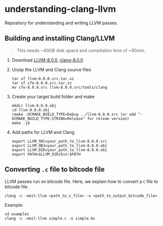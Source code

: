 # understanding-clang-llvm
Repository for understanding and writing LLVM passes.

## Building and installing Clang/LLVM
> This needs ~40GB disk space and compilation time of ~90min.

1) Download [LLVM-8.0.0](http://llvm.org/releases/8.0.0/llvm-8.0.0.src.tar.xz), [clang-8.0.0](http://llvm.org/releases/8.0.0/cfe-8.0.0.src.tar.xz)

2) Unzip the LLVM and Clang source files
    ```
    tar xf llvm-8.0.0.src.tar.xz
    tar xf cfe-8.0.0.src.tar.xz
    mv cfe-8.0.0.src llvm-8.0.0.src/tools/clang
    ```

3) Create your target build folder and make
    ```
    mkdir llvm-8.0.0.obj
    cd llvm-8.0.0.obj
    cmake -DCMAKE_BUILD_TYPE=Debug ../llvm-8.0.0.src (or add "-DCMAKE_BUILD_TYPE:STRING=Release" for releae version)
    make -j8  
    ```

4) Add paths for LLVM and Clang
    ```
    export LLVM_SRC=your_path_to_llvm-8.0.0.src
    export LLVM_OBJ=your_path_to_llvm-8.0.0.obj
    export LLVM_DIR=your_path_to_llvm-8.0.0.obj
    export PATH=$LLVM_DIR/bin:$PATH
    ```

## Converting `.c` file to bitcode file
LLVM passes run on bitcode file. Here, we explain how to convert a `C` file to bitcode file.
```
clang -c -emit-llvm <path_to_c_file> -o <path_to_output_bitcode_file>
```
Example:
```
cd examples
clang -c -emit-llvm simple.c -o simple.bc
```
